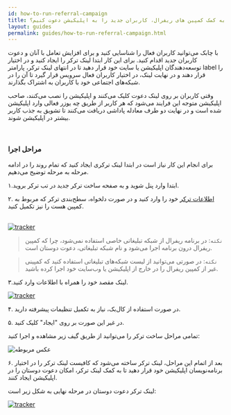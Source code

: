 ```yaml
---
id: how-to-run-referral-campaign
title: چطور به کمک کمپین های ریفرال، کاربران جدید را به اپلیکیشن دعوت کنیم؟
layout: guides
permalink: guides/how-to-run-referral-campaign.html
---
```


با چابک می‌توانید کاربران فعال را شناسایی کنید و برای افزایش تعامل با آنان و دعوت کاربران جدید اقدام کنید. برای این کار ابتدا لینک ترکر را ایجاد کنید و در اختیار توسعه‌دهندگان اپلیکیشن یا سایت خود قرار دهید تا در انتهای لینک ترکر، پارامتر label را قرار دهند و در نهایت لینک، در اختیار کاربران فعال سرویس قرار گیرد تا آن را در شبکه‌های اجتماعی خود با کاربران به اشتراک بگذارند.

وقتی کاربران بر روی لینک دعوت کلیک می‌کنند و اپلیکیشن را نصب می‌کنند، صاحب اپلیکیشن متوجه این فرایند می‌شود که  هر کاربر از طریق چه یوزر فعالی وارد اپلیکیشن شده است و در نهایت دو طرف معادله پاداشی دریافت می‌کنند تا تشویق به جذب کاربر بیشتر در اپلیکیشن شوند.

<Br>

### مراحل اجرا

برای انجام این کار نیاز است در ابتدا لینک ترکری ایجاد کنید که تمام روند را در ادامه مرحله به مرحله توضیح می‌دهیم.

۱.ابتدا وارد پنل شوید و به صفحه ساخت ترکر جدید در تب ترکر بروید.

۲. <a href="https://doc.chabok.io/panel/tracker.html#%D8%A7%D8%B7%D9%84%D8%A7%D8%B9%D8%A7%D8%AA">اطلاعات ترکر</a> خود را وارد کنید و در صورت دلخواه، سطح‌بندی ترکر که مربوط به کمپین هست را نیز تکمیل کنید.

<br>

<a href="https://doc.chabok.io/panel/tracker.html#%D8%A7%DB%8C%D8%AC%D8%A7%D8%AF-%D8%AA%D8%B1%DA%A9%D8%B1">
         <img alt="tracker" src="http://uupload.ir/files/et0_information-tracker.png">
      </a>

> `نکته`: در برنامه ریفرال از شبکه تبلیغاتی خاصی استفاده نمی‌شود، چرا که کمپین ریفرال درون برنامه اجرا می‌شود و نام شبکه تبلیغاتی، دعوت دوستان است.

> `نکته`: در صورتی می‌توانید از لیست شبکه‌های تبلیغاتی استفاده کنید که کمپینی غیر از کمپین ریفرال را در خارج از اپلیکیشن یا وب‌سایت خود اجرا کرده باشید.

۳.لینک مقصد خود را همراه با اطلاعات  وارد کنید.


<a href="https://doc.chabok.io/panel/tracker.html#%D8%A7%DB%8C%D8%AC%D8%A7%D8%AF-%D8%AA%D8%B1%DA%A9%D8%B1">
         <img alt="tracker" src="http://uupload.ir/files/uokj_link-default-in-tracker.png">
      </a>

۴. در صورت استفاده از کال‌بک، نیاز به تکمیل تنظیمات پیشرفته دارید.

۵. در غیر این صورت بر روی "ایجاد" کلیک کنید.


  تمامی مراحل ساخت ترکر را می‌توانید از طریق گیف زیر مشاهده و اجرا کنید:


 ![عکس مربوطه](http://uupload.ir/files/xphg_ezgif.com-video-to-gif_(18).gif)


۶. بعد از اتمام این مراحل، لینک ترکر ساخته می‌شود که کافیست لینک ترکر را در اختیار برنامه‌نویسان اپلیکیشن خود قرار دهید تا به کمک لینک ترکر، امکان دعوت دوستان را در اپلیکیشن ایجاد کنند.


لینک ترکر دعوت دوستان در مرحله نهایی به شکل زیر است:


<a href="https://doc.chabok.io/panel/tracker.html#%D8%A7%DB%8C%D8%AC%D8%A7%D8%AF-%D8%AA%D8%B1%DA%A9%D8%B1">
         <img alt="tracker" src="http://uupload.ir/files/jyb5_tracker-by-label.png">
      </a>
  



